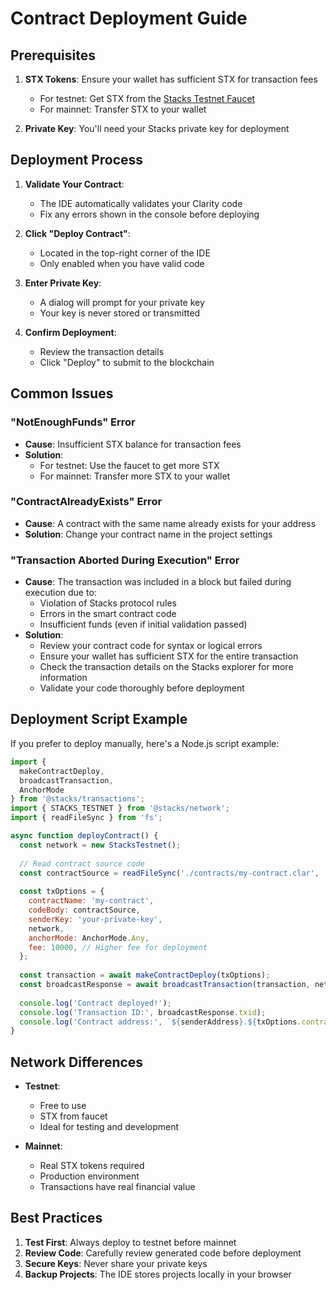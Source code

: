 # Contract Deployment Guide

## Prerequisites

1. **STX Tokens**: Ensure your wallet has sufficient STX for transaction fees
   - For testnet: Get STX from the [Stacks Testnet Faucet](https://explorer.stacks.co/sandbox/faucet?chain=testnet)
   - For mainnet: Transfer STX to your wallet

2. **Private Key**: You'll need your Stacks private key for deployment

## Deployment Process

1. **Validate Your Contract**: 
   - The IDE automatically validates your Clarity code
   - Fix any errors shown in the console before deploying

2. **Click "Deploy Contract"**:
   - Located in the top-right corner of the IDE
   - Only enabled when you have valid code

3. **Enter Private Key**:
   - A dialog will prompt for your private key
   - Your key is never stored or transmitted

4. **Confirm Deployment**:
   - Review the transaction details
   - Click "Deploy" to submit to the blockchain

## Common Issues

### "NotEnoughFunds" Error
- **Cause**: Insufficient STX balance for transaction fees
- **Solution**: 
  - For testnet: Use the faucet to get more STX
  - For mainnet: Transfer more STX to your wallet

### "ContractAlreadyExists" Error
- **Cause**: A contract with the same name already exists for your address
- **Solution**: Change your contract name in the project settings

### "Transaction Aborted During Execution" Error
- **Cause**: The transaction was included in a block but failed during execution due to:
  - Violation of Stacks protocol rules
  - Errors in the smart contract code
  - Insufficient funds (even if initial validation passed)
- **Solution**:
  - Review your contract code for syntax or logical errors
  - Ensure your wallet has sufficient STX for the entire transaction
  - Check the transaction details on the Stacks explorer for more information
  - Validate your code thoroughly before deployment

## Deployment Script Example

If you prefer to deploy manually, here's a Node.js script example:

```javascript
import { 
  makeContractDeploy,
  broadcastTransaction,
  AnchorMode 
} from '@stacks/transactions';
import { STACKS_TESTNET } from '@stacks/network';
import { readFileSync } from 'fs';

async function deployContract() {
  const network = new StacksTestnet();
  
  // Read contract source code
  const contractSource = readFileSync('./contracts/my-contract.clar', 'utf-8');
  
  const txOptions = {
    contractName: 'my-contract',
    codeBody: contractSource,
    senderKey: 'your-private-key',
    network,
    anchorMode: AnchorMode.Any,
    fee: 10000, // Higher fee for deployment
  };
  
  const transaction = await makeContractDeploy(txOptions);
  const broadcastResponse = await broadcastTransaction(transaction, network);
  
  console.log('Contract deployed!');
  console.log('Transaction ID:', broadcastResponse.txid);
  console.log('Contract address:', `${senderAddress}.${txOptions.contractName}`);
}
```

## Network Differences

- **Testnet**: 
  - Free to use
  - STX from faucet
  - Ideal for testing and development

- **Mainnet**: 
  - Real STX tokens required
  - Production environment
  - Transactions have real financial value

## Best Practices

1. **Test First**: Always deploy to testnet before mainnet
2. **Review Code**: Carefully review generated code before deployment
3. **Secure Keys**: Never share your private keys
4. **Backup Projects**: The IDE stores projects locally in your browser